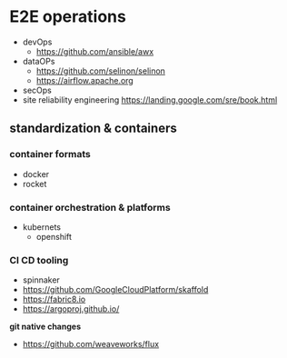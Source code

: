 # E2E operations
- devOps
  - https://github.com/ansible/awx
- dataOPs
  - https://github.com/selinon/selinon
  - https://airflow.apache.org
- secOps
- site reliability engineering https://landing.google.com/sre/book.html

## standardization & containers

### container formats
- docker
- rocket

### container orchestration & platforms
- kubernets
  - openshift
  
  
### CI CD tooling
- spinnaker
- https://github.com/GoogleCloudPlatform/skaffold
- https://fabric8.io
- https://argoproj.github.io/

**git native changes**
- https://github.com/weaveworks/flux
